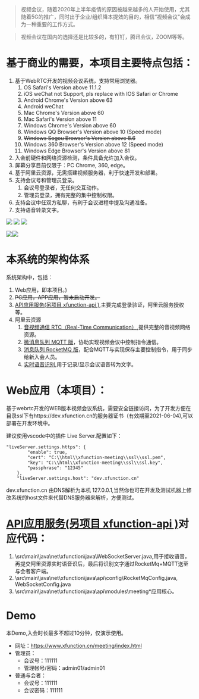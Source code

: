 
> 视频会议，随着2020年上半年疫情的原因被越来越多的人开始使用，尤其随着5G的推广，同时出于企业/组织降本提效的目的，相信“视频会议”会成为一种重要的工作方式。

> 视频会议在国内的选择还是比较多的，有钉钉，腾讯会议，ZOOM等等。


   
# 基于商业的需要，本项目主要特点包括：
1. 基于WebRTC开发的视频会议系统，支持常用浏览器。
   1. OS Safari's Version above 11.1.2
   2. iOS weChat not Support, pls replace with IOS Safari or Chrome
   3. Android Chrome's Version above 63
   4. Android weChat
   5. Mac Chrome's Version above 60
   6. Mac Safari's Version above 11
   7. Windows Chrome's Version above 60
   8. Windows QQ Browser's Version above 10 (Speed mode)
   9. ~~Windows Sogou Browser's Version above 8.6~~
   10. Windows 360 Browser's Version above 12 (Speed mode)
   11. Windows Edge Browser's Version above 81
2. 入会前硬件和网络资源检测，条件具备允许加入会议。
3. 屏幕分享目前仅限于：PC Chrome, 360, edge。
4. 基于阿里云资源，无需搭建视频服务器，利于快速开发和部署。
5. 支持会议号和管理员登录。
   1. 会议号登录者，无任何交互动作。
   2. 管理员登录，拥有完整的集中控制权限。
6. 支持会议中任双方私聊，有利于会议进程中提及沟通准备。
7. 支持语音转录文字。

![](https://github.com/KelvinDong/xfunction-meeting/blob/master/doc/%E5%BE%AE%E4%BF%A1%E6%88%AA%E5%9B%BE_20200606222306.png)
![](https://github.com/KelvinDong/xfunction-meeting/blob/master/doc/%E5%BE%AE%E4%BF%A1%E6%88%AA%E5%9B%BE_20200606222353.png)
![](https://github.com/KelvinDong/xfunction-meeting/blob/master/doc/%E5%BE%AE%E4%BF%A1%E6%88%AA%E5%9B%BE_20200606222437.png)

![](https://github.com/KelvinDong/xfunction-meeting/blob/master/doc/%E5%BE%AE%E4%BF%A1%E5%9B%BE%E7%89%87_20200606222523.jpg)![](https://github.com/KelvinDong/xfunction-meeting/blob/master/doc/%E5%BE%AE%E4%BF%A1%E5%9B%BE%E7%89%87_20200606222529.jpg)


# 本系统的架构体系
系统架构中，包括：
1. Web应用，即本项目。)
2. ~~PC应用，APP应用，暂未启动开发。~~
3. [API应用服务(另项目 xfunction-api )](https://github.com/KelvinDong/xfunction-api),主要完成登录验证，阿里云服务授权等。
4. 阿里云资源
   1. [音视频通信 RTC（Real-Time Communication）](https://www.aliyun.com/product/rtc),提供完整的音视频网络资源。
   2. [微消息队列 MQTT 版](https://www.aliyun.com/product/mq4iot)，协助实现视频会议中控制指令通信。
   3. [消息队列 RocketMQ 版](https://www.aliyun.com/product/rocketmq)，配合MQTT与实现保存主要控制指令，用于同步给新入会人员。
   4. [实时语音识别](https://ai.aliyun.com/nls/trans),用于记录/显示会议语音转为文字。

# Web应用（本项目）：
基于webrtc开发的WEB版本视频会议系统，需要安全链接访问，为了开发方便在目录ssl下有https://dev.xfunction.cn的服务器证书（有效期至2021-06-04),可以部署在开发环境中。

建议使用vscode中的插件 Live Server.配置如下：

```
"liveServer.settings.https": {
        "enable": true, 
        "cert": "C:\\html\\xfunction-meeting\\ssl\\ssl.pem", 
        "key": "C:\\html\\xfunction-meeting\\ssl\\ssl.key", 
        "passphrase": "12345"
    },
    "liveServer.settings.host": "dev.xfunction.cn"
```
    
dev.xfunction.cn 由DNS解析为本机 127.0.0.1,当然你也可在开发及测试机器上修改系统的host文件来代替DNS服务器来解析，方便测试。


# [API应用服务(另项目 xfunction-api )](https://github.com/KelvinDong/xfunction-api)对应代码：

1. \src\main\java\net\xfunction\java\WebSocketServer.java,用于接收语音，再提交阿里资源实时语音识后，最后将识别文字通过RocketMq+MQTT送至与会者客户端。
2. \src\main\java\net\xfunction\java\api\config\RocketMqConfig.java, WebSocketConfig.java 
3. \src\main\java\net\xfunction\java\api\modules\meeting\*应用核心。

# Demo
本Demo,入会时长最多不超过10分钟，仅演示使用。
* 网址：https://www.xfunction.cn/meeting/index.html 
* 管理员：
  * 会议号：111111
  * 管理帐号/密码：admin01/admin01
* 普通与会者：
  * 会议号：111111
  * 会议密码：111111


